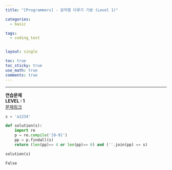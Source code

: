 ```yaml
---
title: "[Programmers] - 문자열 다루기 기본 (Level 1)"

categories:
  - basic

tags:
  - coding_test


layout: single

toc: true
toc_sticky: true
use_math: true
comments: true
---
```


---
**연습문제**  
**LEVEL : 1**   
[문제링크](https://programmers.co.kr/learn/courses/30/lessons/12918)  


```python
s = 'a1234'
```


```python
def solution(s):
    import re
    p = re.compile('[0-9]')
    pp = p.findall(s)
    return (len(pp)== 4 or len(pp)== 6) and (''.join(pp) == s)

```


```python
solution(s)
```




    False
